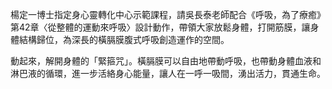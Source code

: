 楊定一博士指定身心靈轉化中心示範課程，請吳長泰老師配合《呼吸，為了療癒》第42章〈從整體的運動來呼吸〉設計動作，帶領大家放鬆身體，打開筋膜，讓身體結構歸位，為深長的橫膈膜腹式呼吸創造運作的空間。

動起來，解開身體的「緊箍咒」。橫膈膜可以自由地帶動呼吸，也帶動身體血液和淋巴液的循環，進一步活絡身心能量，讓人在一呼一吸間，湧出活力，貫通生命。
